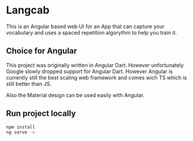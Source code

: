 # Langcab

This is an Angular based web UI for an App that can capture your vocabulary and uses a spaced repetition algorythm to help you train it.

## Choice for Angular

This project was originally written in Angular Dart. However unfortunately Google slowly dropped
support for Angular Dart. However Angular is currently still the best scaling web framework and
comes wich TS which is still better than JS. 

Also the Material design can be used easily with Angular.

## Run project locally

```sh
npm install
ng serve -o
```

